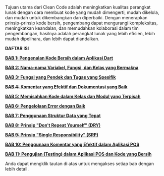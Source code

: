 Tujuan utama dari Clean Code adalah meningkatkan kualitas perangkat lunak dengan cara membuat kode yang mudah dimengerti, mudah dikelola, dan mudah untuk dikembangkan dan diperbaiki. Dengan menerapkan prinsip-prinsip kode bersih, pengembang dapat mengurangi kompleksitas, meningkatkan keandalan, dan memudahkan kolaborasi dalam tim pengembangan, hasilnya adalah perangkat lunak yang lebih efisien, lebih mudah dipelihara, dan lebih dapat diandalkan.

**DAFTAR ISI**

**[BAB 1: Pengenalan Kode Bersih dalam Aplikasi Dart](sandbox:/clean_code/BAB1.md)**

**[BAB 2: Nama-nama Variabel, Fungsi, dan Kelas yang Bermakna](sandbox:/clean_code/BAB2.md)**

**[BAB 3: Fungsi yang Pendek dan Tugas yang Spesifik](sandbox:/clean_code/BAB3.md)**

**[BAB 4: Komentar yang Efektif dan Dokumentasi yang Baik](sandbox:/clean_code/BAB4.md)**

**[BAB 5: Memisahkan Kode dalam Kelas dan Modul yang Terpisah](sandbox:/clean_code/BAB5.md)**

**[BAB 6: Pengelolaan Error dengan Baik](sandbox:/clean_code/BAB6.md)**

**[BAB 7: Penggunaan Struktur Data yang Tepat](sandbox:/clean_code/BAB7.md)**

**[BAB 8: Prinsip "Don't Repeat Yourself" (DRY)](sandbox:/clean_code/BAB8.md)**

**[BAB 9: Prinsip "Single Responsibility" (SRP)](sandbox:/clean_code/BAB9.md)**

**[BAB 10: Penggunaan Komentar yang Efektif dalam Aplikasi POS](sandbox:/clean_code/BAB10.md)**

**[BAB 11: Pengujian (Testing) dalam Aplikasi POS dan Kode yang Bersih](sandbox:/clean_code/BAB11.md)**

Anda dapat mengklik tautan di atas untuk mengakses setiap bab dengan lebih detail.